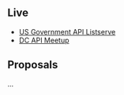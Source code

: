 
## Live
* [US Government API Listserve](https://groups.google.com/forum/#!forum/us-government-apis)
* [DC API Meetup](www.meetup.com/DC-Web-API-User-Group/)


## Proposals

...
